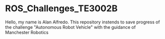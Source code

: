 # ROS_Challenges_TE3002B
Hello, my name is Alan Alfredo. This repository instends to save progress of the challenge "Autonomous Robot Vehicle" with the guidance of Manchester Robotics
